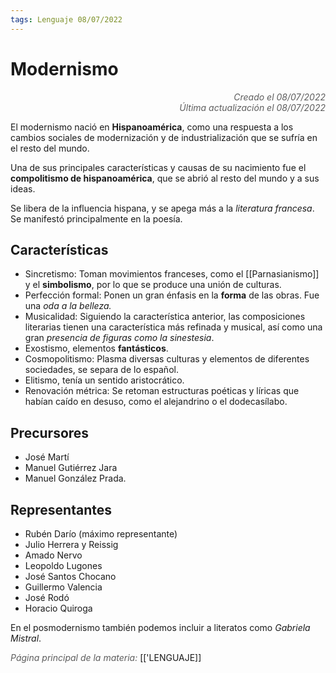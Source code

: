 ```yaml
---
tags: Lenguaje 08/07/2022
---
```


# Modernismo
<div style="text-align: right; opacity: 0.7; font-style: italic;">Creado el 08/07/2022</div>
<div style="text-align: right; opacity: 0.7; font-style: italic;">Última actualización el 08/07/2022</div>

El modernismo nació en **Hispanoamérica**, como una respuesta a los cambios sociales de modernización y de industrialización que se sufría en el resto del mundo.

Una de sus principales características y causas de su nacimiento fue el **compolitismo de hispanoamérica**, que se abrió al resto del mundo y a sus ideas.

Se libera de la influencia hispana, y se apega más a la *literatura francesa*. Se manifestó principalmente en la poesía.

## Características

- Sincretismo: Toman movimientos franceses, como el [[Parnasianismo]] y el **simbolismo**, por lo que se produce una unión de culturas.
- Perfección formal: Ponen un gran énfasis en la **forma** de las obras. Fue una *oda a la belleza.*
- Musicalidad: Siguiendo la característica anterior, las composiciones literarias tienen una característica más refinada y musical, así como una gran *presencia de figuras como la sinestesia*.
- Exostismo, elementos **fantásticos**.
- Cosmopolitismo: Plasma diversas culturas y elementos de diferentes sociedades, se separa de lo español.
- Elitismo, tenía un sentido aristocrático.
- Renovación métrica: Se retoman estructuras poéticas y líricas que habían caído en desuso, como el alejandrino o el dodecasílabo.

## Precursores

- José Martí
- Manuel Gutiérrez Jara
- Manuel González Prada.

## Representantes

- Rubén Darío (máximo representante)
- Julio Herrera y Reissig
- Amado Nervo
- Leopoldo Lugones
- José Santos Chocano
- Guillermo Valencia
- José Rodó
- Horacio Quiroga

En el posmodernismo también podemos incluir a literatos como *Gabriela Mistral*.

<span style="opacity: 0.7; font-style: italic;">Página principal de la materia:</span> [['LENGUAJE]]